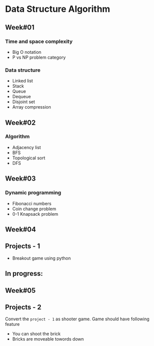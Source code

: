 # Data Structure Algorithm

## Week#01
### Time and space complexity 
- Big O notation
- P vs NP problem category

### Data structure
- Linked list
- Stack
- Queue
- Dequeue
- Disjoint set
- Array compression

## Week#02
### Algorithm
- Adjacency list
- BFS
- Topological sort
- DFS

## Week#03
### Dynamic programming
- Fibonacci numbers
- Coin change problem
- 0-1 Knapsack problem


## Week#04
## Projects - 1
- Breakout game using python

## In progress:
## Week#05
## Projects - 2
Convert the `project - 1` as shooter game.
Game should have following feature
- You can shoot the brick
- Bricks are moveable towords down
